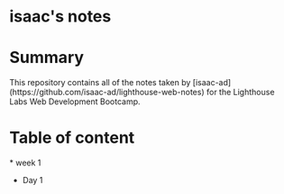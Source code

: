# <h1>isaac's notes </h1>

<h1>Summary </h1>
This repository contains all of the notes taken by [isaac-ad](https://github.com/isaac-ad/lighthouse-web-notes) for the Lighthouse Labs Web Development Bootcamp. 
<h1>Table of content</h1>
* week 1

   * Day 1